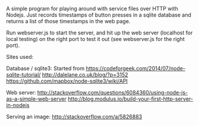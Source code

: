 A simple program for playing around with service files over HTTP with Nodejs. Just records timestamps of button presses in a sqlite database and returns a list of those timestamps in the web page.

Run webserver.js to start the server, and hit up the web server (localhost for local testing) on the right port to test it out (see webserver.js for the right port).

Sites used:

Database / sqlite3:
Started from  https://codeforgeek.com/2014/07/node-sqlite-tutorial/
http://dalelane.co.uk/blog/?p=3152
https://github.com/mapbox/node-sqlite3/wiki/API

Web server:
http://stackoverflow.com/questions/6084360/using-node-js-as-a-simple-web-server
http://blog.modulus.io/build-your-first-http-server-in-nodejs

Serving an image: http://stackoverflow.com/a/5826883

